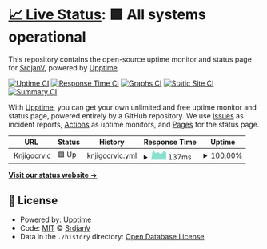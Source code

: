 # [📈 Live Status](https://LaMpiR.github.io/uptime): <!--live status--> **🟩 All systems operational**

This repository contains the open-source uptime monitor and status page for [SrdjanV](https://LaMpiR.github.io/uptime), powered by [Upptime](https://github.com/upptime/upptime).

[![Uptime CI](https://github.com/LaMpiR/uptime/workflows/Uptime%20CI/badge.svg)](https://github.com/LaMpiR/uptime/actions?query=workflow%3A%22Uptime+CI%22)
[![Response Time CI](https://github.com/LaMpiR/uptime/workflows/Response%20Time%20CI/badge.svg)](https://github.com/LaMpiR/uptime/actions?query=workflow%3A%22Response+Time+CI%22)
[![Graphs CI](https://github.com/LaMpiR/uptime/workflows/Graphs%20CI/badge.svg)](https://github.com/LaMpiR/uptime/actions?query=workflow%3A%22Graphs+CI%22)
[![Static Site CI](https://github.com/LaMpiR/uptime/workflows/Static%20Site%20CI/badge.svg)](https://github.com/LaMpiR/uptime/actions?query=workflow%3A%22Static+Site+CI%22)
[![Summary CI](https://github.com/LaMpiR/uptime/workflows/Summary%20CI/badge.svg)](https://github.com/LaMpiR/uptime/actions?query=workflow%3A%22Summary+CI%22)

With [Upptime](https://upptime.js.org), you can get your own unlimited and free uptime monitor and status page, powered entirely by a GitHub repository. We use [Issues](https://github.com/LaMpiR/uptime/issues) as incident reports, [Actions](https://github.com/LaMpiR/uptime/actions) as uptime monitors, and [Pages](https://LaMpiR.github.io/uptime) for the status page.

<!--start: status pages-->
<!-- This summary is generated by Upptime (https://github.com/upptime/upptime) -->
<!-- Do not edit this manually, your changes will be overwritten -->
<!-- prettier-ignore -->
| URL | Status | History | Response Time | Uptime |
| --- | ------ | ------- | ------------- | ------ |
| <img alt="" src="https://favicons.githubusercontent.com/knjigocrvic.com" height="13"> [Knjigocrvic](https://knjigocrvic.com) | 🟩 Up | [knjigocrvic.yml](https://github.com/LaMpiR/uptime/commits/HEAD/history/knjigocrvic.yml) | <details><summary><img alt="Response time graph" src="./graphs/knjigocrvic/response-time-week.png" height="20"> 137ms</summary><br><a href="https://LaMpiR.github.io/uptime/history/knjigocrvic"><img alt="Response time 356" src="https://img.shields.io/endpoint?url=https%3A%2F%2Fraw.githubusercontent.com%2FLaMpiR%2Fuptime%2FHEAD%2Fapi%2Fknjigocrvic%2Fresponse-time.json"></a><br><a href="https://LaMpiR.github.io/uptime/history/knjigocrvic"><img alt="24-hour response time 126" src="https://img.shields.io/endpoint?url=https%3A%2F%2Fraw.githubusercontent.com%2FLaMpiR%2Fuptime%2FHEAD%2Fapi%2Fknjigocrvic%2Fresponse-time-day.json"></a><br><a href="https://LaMpiR.github.io/uptime/history/knjigocrvic"><img alt="7-day response time 137" src="https://img.shields.io/endpoint?url=https%3A%2F%2Fraw.githubusercontent.com%2FLaMpiR%2Fuptime%2FHEAD%2Fapi%2Fknjigocrvic%2Fresponse-time-week.json"></a><br><a href="https://LaMpiR.github.io/uptime/history/knjigocrvic"><img alt="30-day response time 136" src="https://img.shields.io/endpoint?url=https%3A%2F%2Fraw.githubusercontent.com%2FLaMpiR%2Fuptime%2FHEAD%2Fapi%2Fknjigocrvic%2Fresponse-time-month.json"></a><br><a href="https://LaMpiR.github.io/uptime/history/knjigocrvic"><img alt="1-year response time 356" src="https://img.shields.io/endpoint?url=https%3A%2F%2Fraw.githubusercontent.com%2FLaMpiR%2Fuptime%2FHEAD%2Fapi%2Fknjigocrvic%2Fresponse-time-year.json"></a></details> | <details><summary><a href="https://LaMpiR.github.io/uptime/history/knjigocrvic">100.00%</a></summary><a href="https://LaMpiR.github.io/uptime/history/knjigocrvic"><img alt="All-time uptime 99.99%" src="https://img.shields.io/endpoint?url=https%3A%2F%2Fraw.githubusercontent.com%2FLaMpiR%2Fuptime%2FHEAD%2Fapi%2Fknjigocrvic%2Fuptime.json"></a><br><a href="https://LaMpiR.github.io/uptime/history/knjigocrvic"><img alt="24-hour uptime 100.00%" src="https://img.shields.io/endpoint?url=https%3A%2F%2Fraw.githubusercontent.com%2FLaMpiR%2Fuptime%2FHEAD%2Fapi%2Fknjigocrvic%2Fuptime-day.json"></a><br><a href="https://LaMpiR.github.io/uptime/history/knjigocrvic"><img alt="7-day uptime 100.00%" src="https://img.shields.io/endpoint?url=https%3A%2F%2Fraw.githubusercontent.com%2FLaMpiR%2Fuptime%2FHEAD%2Fapi%2Fknjigocrvic%2Fuptime-week.json"></a><br><a href="https://LaMpiR.github.io/uptime/history/knjigocrvic"><img alt="30-day uptime 100.00%" src="https://img.shields.io/endpoint?url=https%3A%2F%2Fraw.githubusercontent.com%2FLaMpiR%2Fuptime%2FHEAD%2Fapi%2Fknjigocrvic%2Fuptime-month.json"></a><br><a href="https://LaMpiR.github.io/uptime/history/knjigocrvic"><img alt="1-year uptime 99.99%" src="https://img.shields.io/endpoint?url=https%3A%2F%2Fraw.githubusercontent.com%2FLaMpiR%2Fuptime%2FHEAD%2Fapi%2Fknjigocrvic%2Fuptime-year.json"></a></details>

<!--end: status pages-->

[**Visit our status website →**](https://LaMpiR.github.io/uptime)

## 📄 License

- Powered by: [Upptime](https://github.com/upptime/upptime)
- Code: [MIT](./LICENSE) © [SrdjanV](https://LaMpiR.github.io/uptime)
- Data in the `./history` directory: [Open Database License](https://opendatacommons.org/licenses/odbl/1-0/)
